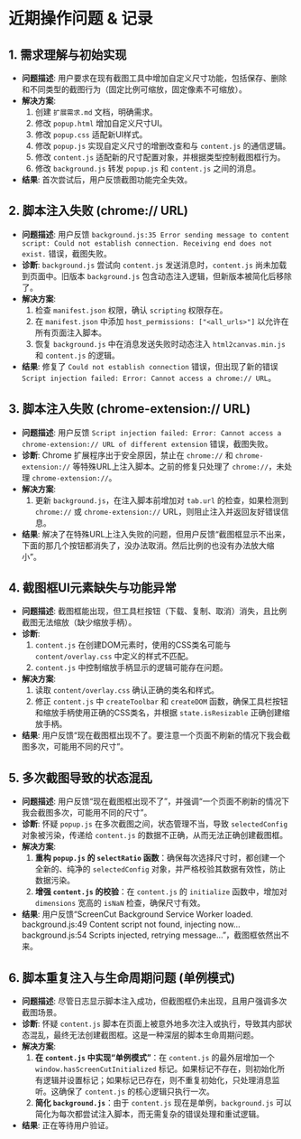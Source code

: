 # 近期操作问题 & 记录

## 1. 需求理解与初始实现

- **问题描述**: 用户要求在现有截图工具中增加自定义尺寸功能，包括保存、删除和不同类型的截图行为（固定比例可缩放，固定像素不可缩放）。
- **解决方案**: 
    1.  创建 `扩展需求.md` 文档，明确需求。
    2.  修改 `popup.html` 增加自定义尺寸UI。
    3.  修改 `popup.css` 适配新UI样式。
    4.  修改 `popup.js` 实现自定义尺寸的增删改查和与 `content.js` 的通信逻辑。
    5.  修改 `content.js` 适配新的尺寸配置对象，并根据类型控制截图框行为。
    6.  修改 `background.js` 转发 `popup.js` 和 `content.js` 之间的消息。
- **结果**: 首次尝试后，用户反馈截图功能完全失效。

## 2. 脚本注入失败 (chrome:// URL)

- **问题描述**: 用户反馈 `background.js:35 Error sending message to content script: Could not establish connection. Receiving end does not exist.` 错误，截图失败。
- **诊断**: `background.js` 尝试向 `content.js` 发送消息时，`content.js` 尚未加载到页面中。旧版本 `background.js` 包含动态注入逻辑，但新版本被简化后移除了。
- **解决方案**: 
    1.  检查 `manifest.json` 权限，确认 `scripting` 权限存在。
    2.  在 `manifest.json` 中添加 `host_permissions: ["<all_urls>"]` 以允许在所有页面注入脚本。
    3.  恢复 `background.js` 中在消息发送失败时动态注入 `html2canvas.min.js` 和 `content.js` 的逻辑。
- **结果**: 修复了 `Could not establish connection` 错误，但出现了新的错误 `Script injection failed: Error: Cannot access a chrome:// URL`。

## 3. 脚本注入失败 (chrome-extension:// URL)

- **问题描述**: 用户反馈 `Script injection failed: Error: Cannot access a chrome-extension:// URL of different extension` 错误，截图失败。
- **诊断**: Chrome 扩展程序出于安全原因，禁止在 `chrome://` 和 `chrome-extension://` 等特殊URL上注入脚本。之前的修复只处理了 `chrome://`，未处理 `chrome-extension://`。
- **解决方案**: 
    1.  更新 `background.js`，在注入脚本前增加对 `tab.url` 的检查，如果检测到 `chrome://` 或 `chrome-extension://` URL，则阻止注入并返回友好错误信息。
- **结果**: 解决了在特殊URL上注入失败的问题，但用户反馈“截图框显示不出来，下面的那几个按钮都消失了，没办法取消。然后比例的也没有办法放大缩小”。

## 4. 截图框UI元素缺失与功能异常

- **问题描述**: 截图框能出现，但工具栏按钮（下载、复制、取消）消失，且比例截图无法缩放（缺少缩放手柄）。
- **诊断**: 
    1.  `content.js` 在创建DOM元素时，使用的CSS类名可能与 `content/overlay.css` 中定义的样式不匹配。
    2.  `content.js` 中控制缩放手柄显示的逻辑可能存在问题。
- **解决方案**: 
    1.  读取 `content/overlay.css` 确认正确的类名和样式。
    2.  修正 `content.js` 中 `createToolbar` 和 `createDOM` 函数，确保工具栏按钮和缩放手柄使用正确的CSS类名，并根据 `state.isResizable` 正确创建缩放手柄。
- **结果**: 用户反馈“现在截图框出现不了。要注意一个页面不刷新的情况下我会截图多次，可能用不同的尺寸”。

## 5. 多次截图导致的状态混乱

- **问题描述**: 用户反馈“现在截图框出现不了”，并强调“一个页面不刷新的情况下我会截图多次，可能用不同的尺寸”。
- **诊断**: 怀疑 `popup.js` 在多次截图之间，状态管理不当，导致 `selectedConfig` 对象被污染，传递给 `content.js` 的数据不正确，从而无法正确创建截图框。
- **解决方案**: 
    1.  **重构 `popup.js` 的 `selectRatio` 函数**：确保每次选择尺寸时，都创建一个全新的、纯净的 `selectedConfig` 对象，并严格校验其数据有效性，防止数据污染。
    2.  **增强 `content.js` 的校验**：在 `content.js` 的 `initialize` 函数中，增加对 `dimensions` 宽高的 `isNaN` 检查，确保尺寸有效。
- **结果**: 用户反馈“ScreenCut Background Service Worker loaded. background.js:49 Content script not found, injecting now... background.js:54 Scripts injected, retrying message...”，截图框依然出不来。

## 6. 脚本重复注入与生命周期问题 (单例模式)

- **问题描述**: 尽管日志显示脚本注入成功，但截图框仍未出现，且用户强调多次截图场景。
- **诊断**: 怀疑 `content.js` 脚本在页面上被意外地多次注入或执行，导致其内部状态混乱，最终无法创建截图框。这是一种深层的脚本生命周期问题。
- **解决方案**: 
    1.  **在 `content.js` 中实现“单例模式”**：在 `content.js` 的最外层增加一个 `window.hasScreenCutInitialized` 标记。如果标记不存在，则初始化所有逻辑并设置标记；如果标记已存在，则不重复初始化，只处理消息监听。这确保了 `content.js` 的核心逻辑只执行一次。
    2.  **简化 `background.js`**：由于 `content.js` 现在是单例，`background.js` 可以简化为每次都尝试注入脚本，而无需复杂的错误处理和重试逻辑。
- **结果**: 正在等待用户验证。
